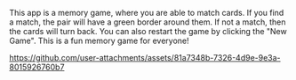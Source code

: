 This app is a memory game, where you are able to match cards. If you find a match, the pair will have a green border around them. 
If not a match, then the cards will turn back.
You can also restart the game by clicking the "New Game".
This is a fun memory game for everyone!


https://github.com/user-attachments/assets/81a7348b-7326-4d9e-9e3a-8015926760b7


